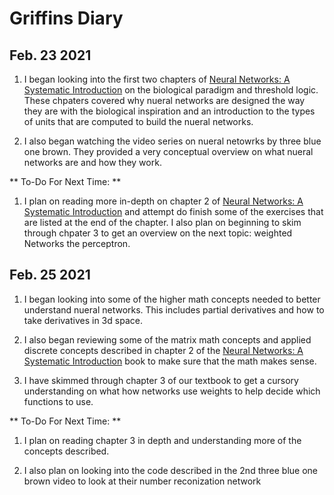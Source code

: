 # Griffins Diary

## Feb. 23 2021

1. I began looking into the first two chapters of [Neural Networks: A Systematic Introduction](https://page.mi.fu-berlin.de/rojas/neural/) on the biological paradigm and threshold logic. These chpaters covered why nueral networks are designed the way they are with the biological inspiration and an introduction to the types of units that are computed to build the nueral networks.

2. I also began watching the video series on nueral netowrks by three blue one brown. They provided a very conceptual overview on what nueral networks are and how they work.

** To-Do For Next Time: **

1. I plan on reading more in-depth on chapter 2 of [Neural Networks: A Systematic Introduction](https://page.mi.fu-berlin.de/rojas/neural/) and attempt do finish some of the exercises that are listed at the end of the chapter. I also plan on beginning to skim through chpater 3 to get an overview on the next topic: weighted Networks the perceptron.


## Feb. 25 2021

1. I began looking into some of the higher math concepts needed to better understand nueral networks. This includes partial derivatives and how to take derivatives in 3d space.

2. I also began reviewing some of the matrix math concepts and applied discrete concepts described in chapter 2 of the [Neural Networks: A Systematic Introduction](https://page.mi.fu-berlin.de/rojas/neural/) book to make sure that the math makes sense.

3. I have skimmed through chapter 3 of our textbook to get a cursory understanding on what how networks use weights to help decide which functions to use. 

** To-Do For Next Time: **

1. I plan on reading chapter 3 in depth and understanding more of the concepts described.

2. I also plan on looking into the code described in the 2nd three blue one brown video to look at their number reconization network


